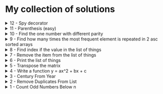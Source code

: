 # My collection of solutions
<details>
<summary>12 - Spy decorator</summary>

- [View my Solution](./solutions/spy-decorator.js)
- [Try on JS Info](https://javascript.info/call-apply-decorators#spy-decorator)

</details>

<details>
<summary>11 - Parenthesis (easy)</summary>

- [View my Solution](./solutions/parenthesis-easy.js)

</details>

<details>
<summary>10 - Find the one number with different parity</summary>

- [View my Solution](./solutions/different-parity.js)

</details>

<details>
<summary>9 - Find how many times the most frequent element is repeated in 2 asc sorted arrays</summary>

- [View my Solution](./solutions/most-frequent.js)

</details>

<details>
<summary>8 - Find index if the value in the list of things</summary>

- [View my Solution](./solutions/find-item.js)

</details>

<details>
<summary>7 - Remove the item from the list of things</summary>

- [View my Solution](./solutions/remove-from-list.js)

</details>

<details>
<summary>6 - Print the list of things</summary>

- [View my Solution](./solutions/list-of-things.js)

</details>

<details>
<summary>5 - Transpose the matrix</summary>

- [View my Solution](./solutions/matrix.js)

</details>

<details>
<summary>4 - Write a function y = ax^2 + bx + c</summary>

- [View my Solution](./solutions/quadratic-equation.js)

</details>

<details>
<summary>3 - Century From Year</summary>

- [View my Solution](./solutions/century-from-year.js)
- [Try on Codewars](https://www.codewars.com/kata/5a3fe3dde1ce0e8ed6000097)

</details>

<details>
<summary>2 - Remove Duplicates From List</summary>

- [View my Solution](./solutions/remove-duplicates-from-list.js)
- [Try on Codewars](https://www.codewars.com/kata/57a5b0dfcf1fa526bb000118)

</details>

<details>
<summary>1 - Count Odd Numbers Below n</summary>

- [View my Solution](./solutions/count-odd-numbers-below-n.js)
- [Try on Codewars](https://www.codewars.com/kata/59342039eb450e39970000a6)

</details>